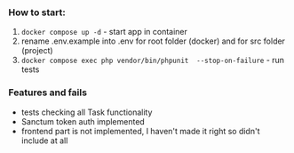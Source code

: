 ### How to start:
1. ``docker compose up -d`` - start app in container
2. rename .env.example into .env for root folder (docker) and for src folder (project)
3. ``docker compose exec php vendor/bin/phpunit  --stop-on-failure`` - run tests

### Features and fails 
- tests checking all Task functionality
- Sanctum token auth implemented
- frontend part is not implemented, I haven't made it right so didn't include at all
